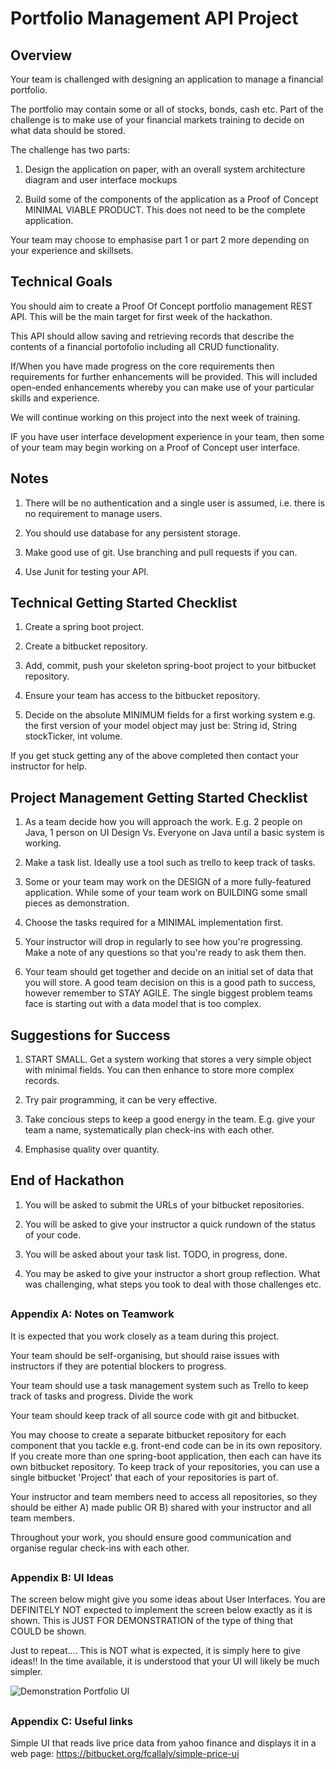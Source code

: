 # Portfolio Management API Project

## Overview

Your team is challenged with designing an application to manage a financial portfolio.

The portfolio may contain some or all of stocks, bonds, cash etc. Part of the challenge is to make use of your financial markets training to decide on what data should be stored.

The challenge has two parts:

1. Design the application on paper, with an overall system architecture diagram and user interface mockups

2. Build some of the components of the application as a Proof of Concept MINIMAL VIABLE PRODUCT. This does not need to be the complete application.

Your team may choose to emphasise part 1 or part 2 more depending on your experience and skillsets.

## Technical Goals

You should aim to create a Proof Of Concept portfolio management REST API. This will be the main target for first week of the hackathon.

This API should allow saving and retrieving records that describe the contents of a financial portofolio including all CRUD functionality.

If/When you have made progress on the core requirements then requirements for further enhancements will be provided. This will included open-ended enhancements whereby you can make use of your particular skills and experience.

We will continue working on this project into the next week of training.

IF you have user interface development experience in your team, then some of your team may begin working on a Proof of Concept user interface.


## Notes

1. There will be no authentication and a single user is assumed, i.e. there is no requirement to manage users.

2. You should use database for any persistent storage.

3. Make good use of git. Use branching and pull requests if you can.

4. Use Junit for testing your API.

## Technical Getting Started Checklist

1. Create a spring boot project.

2. Create a bitbucket repository.

3. Add, commit, push your skeleton spring-boot project to your bitbucket repository.

4. Ensure your team has access to the bitbucket repository.

5. Decide on the absolute MINIMUM fields for a first working system e.g. the first version of your model object may just be: String id, String stockTicker, int volume.

If you get stuck getting any of the above completed then contact your instructor for help.

## Project Management Getting Started Checklist

1. As a team decide how you will approach the work. E.g. 2 people on Java, 1 person on UI Design Vs. Everyone on Java until a basic system is working.

2. Make a task list. Ideally use a tool such as trello to keep track of tasks.

3. Some or your team may work on the DESIGN of a more fully-featured application. While some of your team work on BUILDING some small pieces as demonstration.

4. Choose the tasks required for a MINIMAL implementation first.

4. Your instructor will drop in regularly to see how you're progressing. Make a note of any questions so that you're ready to ask them then.

5. Your team should get together and decide on an initial set of data that you will store. A good team decision on this is a good path to success, however remember to STAY AGILE.
   The single biggest problem teams face is starting out with a data model that is too complex.

## Suggestions for Success

1. START SMALL. Get a system working that stores a very simple object with minimal fields. You can then enhance to store more complex records.

2. Try pair programming, it can be very effective.

3. Take concious steps to keep a good energy in the team. E.g. give your team a name, systematically plan check-ins with each other.

4. Emphasise quality over quantity.


## End of Hackathon

1. You will be asked to submit the URLs of your bitbucket repositories.

2. You will be asked to give your instructor a quick rundown of the status of your code.

3. You will be asked about your task list. TODO, in progress, done.

2. You may be asked to give your instructor a short group reflection. What was challenging, what steps you took to deal with those challenges etc.

##
### Appendix A: Notes on Teamwork

It is expected that you work closely as a team during this project.

Your team should be self-organising, but should raise issues with instructors if they are potential blockers to progress.

Your team should use a task management system such as Trello to keep track of tasks and progress. Divide the work

Your team should keep track of all source code with git and bitbucket.

You may choose to create a separate bitbucket repository for each component that you tackle e.g. front-end code can be in its own repository. If you create more than one spring-boot application, then each can have its own bitbucket repository. To keep track of your repositories, you can use a single bitbucket 'Project' that each of your repositories is part of.

Your instructor and team members need to access all repositories, so they should be either A) made public OR B) shared with your instructor and all team members.

Throughout your work, you should ensure good communication and organise regular check-ins with each other.

##
### Appendix B: UI Ideas

The screen below might give you some ideas about User Interfaces. You are DEFINITELY NOT expected to implement the screen below exactly as it is shown. This is JUST FOR DEMONSTRATION of the type of thing that COULD be shown.

Just to repeat.... This is NOT what is expected, it is simply here to give ideas!! In the time available, it is understood that your UI will likely be much simpler.

![Demonstration Portfolio UI](https://www.benivade.com/neueda-training/Tech2020/DemoPortfolioScreen.png)

##
### Appendix C: Useful links

Simple UI that reads live price data from yahoo finance and displays it in a web page: https://bitbucket.org/fcallaly/simple-price-ui